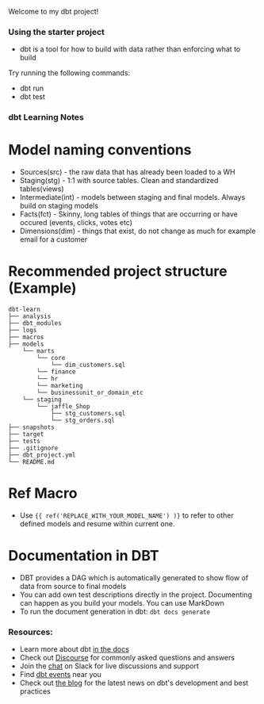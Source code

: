 Welcome to my dbt project!

### Using the starter project

- dbt is a tool for how to build with data rather than enforcing what to build

Try running the following commands:
- dbt run
- dbt test

### dbt Learning Notes

# Model naming conventions

- Sources(src) - the raw data that has already been loaded to a WH
- Staging(stg) - 1:1 with source tables. Clean and standardized tables(views)
- Intermediate(int) - models between staging and final models. Always build on staging models
- Facts(fct) - Skinny, long tables of things that are occurring or have occured (events, clicks, votes etc)
- Dimensions(dim) - things that exist, do not change as much for example email for a customer


# Recommended project structure (Example)

```
dbt-learn
├── analysis
├── dbt_modules
├── logs
├── macros
├── models
    └── marts
        └── core
            └── dim_customers.sql
        └── finance
        └── hr
        └── marketing
        └── businessunit_or_domain_etc  
    └── staging
        └── jaffle_Shop
            ├── stg_customers.sql
            └── stg_orders.sql 
├── snapshots
├── target
├── tests
├── .gitignore
├── dbt_project.yml
└── README.md
```

# Ref Macro

- Use  `{{ ref('REPLACE_WITH_YOUR_MODEL_NAME') )}` to refer to other defined models and resume within current one. 


# Documentation in DBT

- DBT provides a DAG which is automatically generated to show flow of data from source to final models
- You can add own test descriptions  directly in the project. Documenting can happen as you build your models. You can use MarkDown
- To run the document generation in dbt: `dbt docs generate` 

### Resources:
- Learn more about dbt [in the docs](https://docs.getdbt.com/docs/introduction)
- Check out [Discourse](https://discourse.getdbt.com/) for commonly asked questions and answers
- Join the [chat](http://slack.getdbt.com/) on Slack for live discussions and support
- Find [dbt events](https://events.getdbt.com) near you
- Check out [the blog](https://blog.getdbt.com/) for the latest news on dbt's development and best practices
